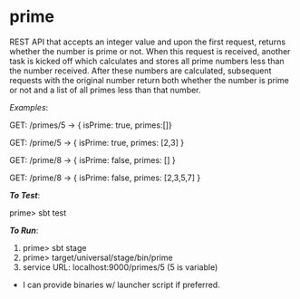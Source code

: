# prime
REST API that accepts an integer value and upon the first request, returns whether the number is prime or not. When this request is received, another task is kicked off which calculates and stores all prime numbers less than the number received. After these numbers are calculated, subsequent requests with the original number return both whether the number is prime or not and a list of all primes less than that number.

*Examples*:

GET: /primes/5
-> { isPrime: true, primes:[]}

GET: /prime/5
-> { isPrime: true, primes: [2,3] }

GET: /prime/8
-> { isPrime: false, primes: [] }

GET: /prime/8
-> { isPrime: false, primes: [2,3,5,7] }


***To Test***: 

prime> sbt test


***To Run***:

1. prime> sbt stage
2. prime> target/universal/stage/bin/prime
3. service URL: localhost:9000/primes/5 (5 is variable)


* I can provide binaries w/ launcher script if preferred.
